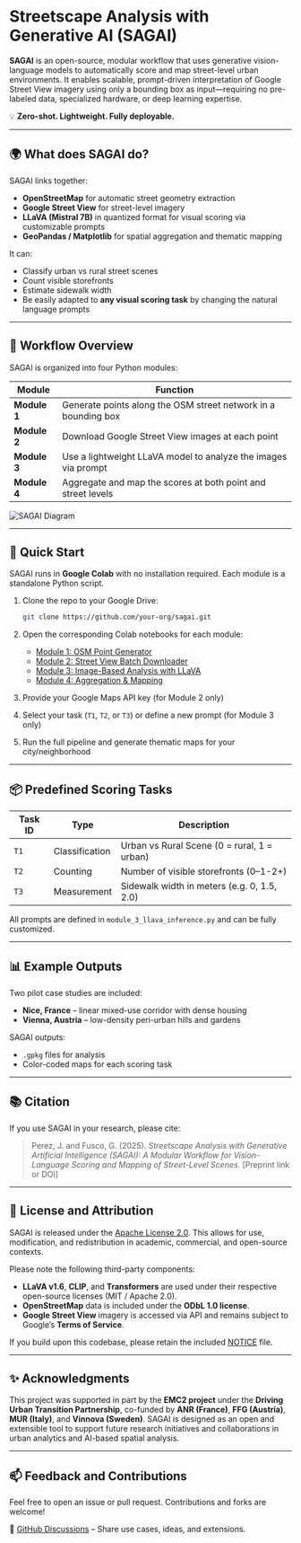 # Streetscape Analysis with Generative AI (SAGAI)

**SAGAI** is an open-source, modular workflow that uses generative vision-language models to automatically score and map street-level urban environments. It enables scalable, prompt-driven interpretation of Google Street View imagery using only a bounding box as input—requiring no pre-labeled data, specialized hardware, or deep learning expertise.

💡 **Zero-shot. Lightweight. Fully deployable.**

---

## 🌍 What does SAGAI do?

SAGAI links together:
- **OpenStreetMap** for automatic street geometry extraction  
- **Google Street View** for street-level imagery  
- **LLaVA (Mistral 7B)** in quantized format for visual scoring via customizable prompts  
- **GeoPandas / Matplotlib** for spatial aggregation and thematic mapping  

It can:
- Classify urban vs rural street scenes
- Count visible storefronts
- Estimate sidewalk width
- Be easily adapted to **any visual scoring task** by changing the natural language prompts

---

## 🧭 Workflow Overview

SAGAI is organized into four Python modules:

| Module | Function |
|--------|----------|
| **Module 1** | Generate points along the OSM street network in a bounding box |
| **Module 2** | Download Google Street View images at each point |
| **Module 3** | Use a lightweight LLaVA model to analyze the images via prompt |
| **Module 4** | Aggregate and map the scores at both point and street levels |

![SAGAI Diagram](https://github.com/perezjoan/SAGAI/raw/main/images/sagai%20diagram.png)

---

## 🚀 Quick Start

SAGAI runs in **Google Colab** with no installation required. Each module is a standalone Python script.

1. Clone the repo to your Google Drive:
   ```bash
   git clone https://github.com/your-org/sagai.git

2. Open the corresponding Colab notebooks for each module:
   - [Module 1: OSM Point Generator](link-to-colab-notebook-1)
   - [Module 2: Street View Batch Downloader](link-to-colab-notebook-2)
   - [Module 3: Image-Based Analysis with LLaVA](link-to-colab-notebook-3)
   - [Module 4: Aggregation & Mapping](link-to-colab-notebook-4)

3. Provide your Google Maps API key (for Module 2 only)

4. Select your task (`T1`, `T2`, or `T3`) or define a new prompt (for Module 3 only)

5. Run the full pipeline and generate thematic maps for your city/neighborhood

---

## 📦 Predefined Scoring Tasks

| Task ID | Type         | Description                                   |
|---------|--------------|-----------------------------------------------|
| `T1`    | Classification | Urban vs Rural Scene (0 = rural, 1 = urban)   |
| `T2`    | Counting      | Number of visible storefronts (0–1-2+)         |
| `T3`    | Measurement   | Sidewalk width in meters (e.g. 0, 1.5, 2.0)    |

All prompts are defined in `module_3_llava_inference.py` and can be fully customized.

---

## 📊 Example Outputs

Two pilot case studies are included:
- **Nice, France** – linear mixed-use corridor with dense housing
- **Vienna, Austria** – low-density peri-urban hills and gardens

SAGAI outputs:
- `.gpkg` files for analysis
- Color-coded maps for each scoring task

---

## 📚 Citation

If you use SAGAI in your research, please cite:

> Perez, J. and Fusco, G. (2025). *Streetscape Analysis with Generative Artificial Intelligence (SAGAI): A Modular Workflow for Vision-Language Scoring and Mapping of Street-Level Scenes.* [Preprint link or DOI]

---

## 🪪 License and Attribution

SAGAI is released under the [Apache License 2.0](LICENSE). This allows for use, modification, and redistribution in academic, commercial, and open-source contexts.

Please note the following third-party components:

- **LLaVA v1.6**, **CLIP**, and **Transformers** are used under their respective open-source licenses (MIT / Apache 2.0).
- **OpenStreetMap** data is included under the **ODbL 1.0 license**.
- **Google Street View** imagery is accessed via API and remains subject to Google’s **Terms of Service**.

If you build upon this codebase, please retain the included [NOTICE](NOTICE) file.

---

## ✨ Acknowledgments

This project was supported in part by the **EMC2 project** under the **Driving Urban Transition Partnership**, co-funded by **ANR (France)**, **FFG (Austria)**, **MUR (Italy)**, and **Vinnova (Sweden)**. SAGAI is designed as an open and extensible tool to support future research initiatives and collaborations in urban analytics and AI-based spatial analysis.

---

## 📫 Feedback and Contributions

Feel free to open an issue or pull request. Contributions and forks are welcome!

🔗 [GitHub Discussions](https://github.com/perezjoan/SAGAI/discussions) – Share use cases, ideas, and extensions.

